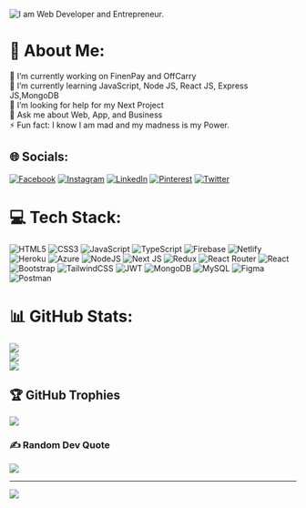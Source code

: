 ![I am Web Developer and Entrepreneur.](https://scontent.fdac1-1.fna.fbcdn.net/v/t39.30808-6/306137988_157957596837258_5797081432689998042_n.jpg?_nc_cat=105&ccb=1-7&_nc_sid=e3f864&_nc_eui2=AeGXMLUFOiQTGKc3cEfyF2BQllxPbb9RORGWXE9tv1E5EUB_BZ9giIYmVf3N6W25mOVevLl2GiU8AU7-Hx33OK1W&_nc_ohc=Dq1t62B53RsAX9MIr9U&_nc_zt=23&_nc_ht=scontent.fdac1-1.fna&oh=00_AT8KBs_abQcWqybIC6wGj8DrFUi8r8ZFNqJEclhcepDq6w&oe=6328C634)

# 💫 About Me:
🔭 I’m currently working on FinenPay and OffCarry<br>🌱 I’m currently learning JavaScript, Node JS, React JS, Express JS,MongoDB<br>🤔 I’m looking for help for my Next Project<br>💬 Ask me about Web, App, and Business<br>⚡ Fun fact: I know I am mad and my madness is my Power.


## 🌐 Socials:
[![Facebook](https://img.shields.io/badge/Facebook-%231877F2.svg?logo=Facebook&logoColor=white)](https://facebook.com/Entrepreneur.sast) [![Instagram](https://img.shields.io/badge/Instagram-%23E4405F.svg?logo=Instagram&logoColor=white)](https://instagram.com/dev-shifat) [![LinkedIn](https://img.shields.io/badge/LinkedIn-%230077B5.svg?logo=linkedin&logoColor=white)](https://linkedin.com/in/dev-shifat) [![Pinterest](https://img.shields.io/badge/Pinterest-%23E60023.svg?logo=Pinterest&logoColor=white)](https://pinterest.com/Dev_Shifat) [![Twitter](https://img.shields.io/badge/Twitter-%231DA1F2.svg?logo=Twitter&logoColor=white)](https://twitter.com/Dev_Shifat) 

# 💻 Tech Stack:
![HTML5](https://img.shields.io/badge/html5-%23E34F26.svg?style=for-the-badge&logo=html5&logoColor=white) ![CSS3](https://img.shields.io/badge/css3-%231572B6.svg?style=for-the-badge&logo=css3&logoColor=white) ![JavaScript](https://img.shields.io/badge/javascript-%23323330.svg?style=for-the-badge&logo=javascript&logoColor=%23F7DF1E) ![TypeScript](https://img.shields.io/badge/typescript-%23007ACC.svg?style=for-the-badge&logo=typescript&logoColor=white) ![Firebase](https://img.shields.io/badge/firebase-%23039BE5.svg?style=for-the-badge&logo=firebase) ![Netlify](https://img.shields.io/badge/netlify-%23000000.svg?style=for-the-badge&logo=netlify&logoColor=#00C7B7) ![Heroku](https://img.shields.io/badge/heroku-%23430098.svg?style=for-the-badge&logo=heroku&logoColor=white) ![Azure](https://img.shields.io/badge/azure-%230072C6.svg?style=for-the-badge&logo=azure-devops&logoColor=white) ![NodeJS](https://img.shields.io/badge/node.js-6DA55F?style=for-the-badge&logo=node.js&logoColor=white) ![Next JS](https://img.shields.io/badge/Next-black?style=for-the-badge&logo=next.js&logoColor=white) ![Redux](https://img.shields.io/badge/redux-%23593d88.svg?style=for-the-badge&logo=redux&logoColor=white) ![React Router](https://img.shields.io/badge/React_Router-CA4245?style=for-the-badge&logo=react-router&logoColor=white) ![React](https://img.shields.io/badge/react-%2320232a.svg?style=for-the-badge&logo=react&logoColor=%2361DAFB) ![Bootstrap](https://img.shields.io/badge/bootstrap-%23563D7C.svg?style=for-the-badge&logo=bootstrap&logoColor=white) ![TailwindCSS](https://img.shields.io/badge/tailwindcss-%2338B2AC.svg?style=for-the-badge&logo=tailwind-css&logoColor=white) ![JWT](https://img.shields.io/badge/JWT-black?style=for-the-badge&logo=JSON%20web%20tokens) ![MongoDB](https://img.shields.io/badge/MongoDB-%234ea94b.svg?style=for-the-badge&logo=mongodb&logoColor=white) ![MySQL](https://img.shields.io/badge/mysql-%2300f.svg?style=for-the-badge&logo=mysql&logoColor=white) 	![Figma](https://img.shields.io/badge/figma-%23F24E1E.svg?style=for-the-badge&logo=figma&logoColor=white) ![Postman](https://img.shields.io/badge/Postman-FF6C37?style=for-the-badge&logo=postman&logoColor=white)
# 📊 GitHub Stats:
![](https://github-readme-stats.vercel.app/api?username=Dev-Shifat&theme=dark&hide_border=false&include_all_commits=true&count_private=true)<br/>
![](https://github-readme-streak-stats.herokuapp.com/?user=Dev-Shifat&theme=dark&hide_border=false)<br/>
![](https://github-readme-stats.vercel.app/api/top-langs/?username=Dev-Shifat&theme=dark&hide_border=false&include_all_commits=true&count_private=true&layout=compact)

## 🏆 GitHub Trophies
![](https://github-profile-trophy.vercel.app/?username=Dev-Shifat&theme=nord&no-frame=false&no-bg=false&margin-w=4)

### ✍️ Random Dev Quote
![](https://quotes-github-readme.vercel.app/api?type=horizontal&theme=tokyonight)

---
[![](https://visitcount.itsvg.in/api?id=Dev-Shifat&icon=2&color=6)](https://visitcount.itsvg.in)
